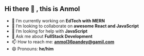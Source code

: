 ## Hi there 👋 , this is Anmol




- 🔭 I’m currently working on <b> EdTech with MERN</b>
- 👯 I’m looking to collaborate on <b> awesome React and JavaScript </b>
- 🤔 I’m looking for help with <b> JavaScript </b>
- 💬 Ask me about <b> FullStack Development </b>
- 📫 How to reach me: <b> anmol36pandey@gamil.com </b>
- 😄 Pronouns: <b>he/him</b>


